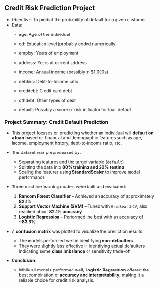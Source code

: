 ## Credit Risk Prediction Project
- Objective: To predict the probability of default for a given customer
- Data: 
    - age: Age of the individual

    - ed: Education level (probably coded numerically)

    - employ: Years of employment

    - address: Years at current address

    - income: Annual income (possibly in $1,000s)

    - debtinc: Debt-to-Income ratio

    - creddebt: Credit card debt

    - othdebt: Other types of debt

    - default: Possibly a score or risk indicator for loan default

### Project Summary: Credit Default Prediction

- This project focuses on predicting whether an individual will **default on a loan** based on financial and demographic features such as age, income, employment history, debt-to-income ratio, etc.

- The dataset was preprocessed by:
  - Separating features and the target variable (`default`)
  - Splitting the data into **80% training and 20% testing**
  - Scaling the features using **StandardScaler** to improve model performance

- Three machine learning models were built and evaluated:
  1. **Random Forest Classifier** – Achieved an accuracy of approximately **82.1%**
  2. **Support Vector Machine (SVM)** – Tuned with `GridSearchCV`, also reached about **82.1% accuracy**
  3. **Logistic Regression** – Performed the best with an accuracy of **~83.6%**

- A **confusion matrix** was plotted to visualize the prediction results:
  - The models performed well in identifying **non-defaulters**
  - They were slightly less effective in identifying actual defaulters, indicating some **class imbalance** or sensitivity trade-off

- **Conclusion**: 
  - While all models performed well, **Logistic Regression** offered the best combination of **accuracy and interpretability**, making it a reliable choice for credit risk analysis.
